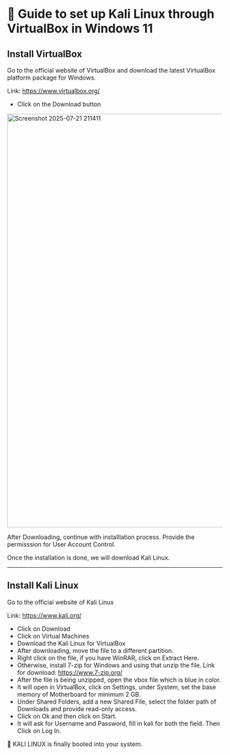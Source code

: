 # 📕 Guide to set up Kali Linux through VirtualBox in Windows 11

## Install VirtualBox
Go to the official website of VirtualBox and download the latest VirtualBox platform package for Windows.

Link: https://www.virtualbox.org/

* Click on the Download button
    
<img width="1919" height="965" alt="Screenshot 2025-07-21 211411" src="https://github.com/user-attachments/assets/e7f7b2d3-42f3-4ede-9864-765a523daed6" />


After Downloading, continue with installlation process. Provide the permisssion for User Account Control.

Once the installation is done, we will download Kali Linux.

---

## Install Kali Linux
Go to the official website of Kali Linux

Link: https://www.kali.org/

* Click on Download
* Click on Virtual Machines
* Download the Kali Linux for VirtualBox
* After downloading, move the file to a different partition.
* Right click on the file, if you have WinRAR, click on Extract Here.
* Otherwise, install 7-zip for Windows and using that unzip the file. Link for download: https://www.7-zip.org/
* After the file is being unzipped, open the vbox file which is blue in color.
* It will open in VirtualBox, click on Settings, under System, set the base memory of Motherboard for minimum 2 GB.
* Under Shared Folders, add a new Shared File, select the folder path of Downloads and provide read-only access.
* Click on Ok and then click on Start.
* It will ask for Username and Password, fill in kali for both the field. Then Click on Log In.

📌 KALI LINUX is finally booted into your system. 
